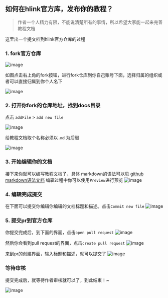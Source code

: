 ## 如何在hlink官方库，发布你的教程？
> 作者一个人精力有限，不能说清楚所有的事情，所以希望大家能一起来完善教程文档

这里出一个提文档到hlink官方仓库的过程

### 1. fork官方仓库

![image](https://user-images.githubusercontent.com/13427467/169976969-ee19ba29-77ab-4872-b8f5-4ae94a4ec854.png)

如图点击右上角的fork按钮，进行fork仓库到你自己账号下面，选择归属的组织或者可以直接归属到你个人名下

![image](https://user-images.githubusercontent.com/13427467/169977425-e456fa93-70b0-4f5a-855a-35f084803b31.png)


### 2. 打开你fork的仓库地址，找到docs目录

点击 `addFile` > `add new file`

![image](https://user-images.githubusercontent.com/13427467/169977753-818706a2-206f-4995-95c8-ad07eab5e47c.png)

给教程文档取个名称必须以`.md` 为后缀

![image](https://user-images.githubusercontent.com/13427467/169978122-5dea0e7e-74d0-4181-ba12-95a4a56453ec.png)


### 3. 开始编辑你的文档

接下来你就可以编写教程文档了，具体 markdown的语法可以见 [github markdown语法文档](https://docs.github.com/cn/get-started/writing-on-github/getting-started-with-writing-and-formatting-on-github/basic-writing-and-formatting-syntax)
编辑过程中你可以使用`Preview`进行预览
![image](https://user-images.githubusercontent.com/13427467/169979479-6c346f4d-852f-4f82-8bb1-038c445f11dc.png)


### 4. 编辑完成提交

在下面可以提交你编辑你编辑的文档标题和描述。点击`Commit new file`
![image](https://user-images.githubusercontent.com/13427467/169979131-0ade3414-b4dd-49b3-802d-cf0376bc994e.png)

### 5. 提交pr到官方仓库

你提交完成后，到下面的界面，点击`open pull request`
![image](https://user-images.githubusercontent.com/13427467/169980843-edba3830-e29d-429c-9ccf-94c4d88cd44d.png)

然后你会看到pull request的界面，点击`create pull request`
![image](https://user-images.githubusercontent.com/13427467/169981178-82027db6-7d06-40d6-af1e-8b4e4b9de79d.png)

来到pr的创建界面，输入标题和描述，就可以提交了
![image](https://user-images.githubusercontent.com/13427467/169982051-7d9dff05-a3a1-457f-b63b-960331e98f14.png)

### 等待审核

提交完成后，就等待作者审核就可以了，到此结束！~

![image](https://user-images.githubusercontent.com/13427467/169982738-5c351347-6e1e-42b3-abaa-f497ecc6cdd7.png)





